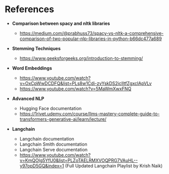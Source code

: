 # References

- **Comparison between spacy and nltk libraries**
  - https://medium.com/@prabhuss73/spacy-vs-nltk-a-comprehensive-comparison-of-two-popular-nlp-libraries-in-python-b66dc477a689


- **Stemming Techniques**
  - https://www.geeksforgeeks.org/introduction-to-stemming/


- **Word Embeddings**
  - https://www.youtube.com/watch?v=OxCpWwDCDFQ&list=PLs8w1Cdi-zvYskDS2icIItfZgxclApVLv
  - https://www.youtube.com/watch?v=5MaWmXwxFNQ


- **Advanced NLP**
  - Hugging Face documentation
  - https://1rivet.udemy.com/course/llms-mastery-complete-guide-to-transformers-generative-ai/learn/lecture/


- **Langchain**
  - Langchain documentation
  - Langchain Smith documentation
  - Langchain Serve documentation
  - https://www.youtube.com/watch?v=KmQOlg5YfU0&list=PLZoTAELRMXVOQPRG7VAuHL--y97opD5GQ&index=1 (Full Updated Langchain Playlist by Krish Naik)
  